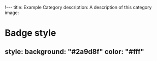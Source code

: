 !---
title: Example Category
description: A description of this category
image:

# Badge style
style:
    background: "#2a9d8f"
    color: "#fff"
---